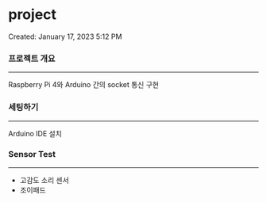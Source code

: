 # project

Created: January 17, 2023 5:12 PM

### 프로젝트 개요

---

Raspberry Pi 4와 Arduino 간의 socket 통신 구현

### 세팅하기

---

Arduino IDE 설치

### Sensor Test

---

- 고감도 소리 센서
- 조이패드

